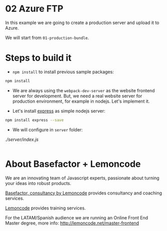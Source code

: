 # 02 Azure FTP

In this example we are going to create a production server and upload it to Azure.

We will start from `01-production-bundle`.

# Steps to build it

- `npm install` to install previous sample packages:

```bash
npm install
```

- We are always using the `webpack-dev-server` as the website frontend server for development. But, we need a real website server for production environment, for example in nodejs. Let's implement it.

- Let's install [express](https://github.com/expressjs/express) as simple nodejs server:

```bash
npm install express --save
```

- We will configure in `server` folder:

_./server/index.js_

```javascript
```

# About Basefactor + Lemoncode

We are an innovating team of Javascript experts, passionate about turning your ideas into robust products.

[Basefactor, consultancy by Lemoncode](http://www.basefactor.com) provides consultancy and coaching services.

[Lemoncode](http://lemoncode.net/services/en/#en-home) provides training services.

For the LATAM/Spanish audience we are running an Online Front End Master degree, more info: http://lemoncode.net/master-frontend

